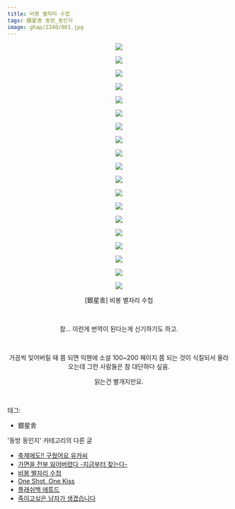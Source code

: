 ```yaml
---
title: 비봉 별자리 수첩
tags: 銀星舎 동방_동인지
image: ghap/2240/001.jpg
---
```

<div class="article">
<p style="text-align: center; clear: none; float: none;"><img src="{{ site.nasurl }}/ghap/2240/001.jpg"/></p>
<p style="text-align: center; clear: none; float: none;"><img src="{{ site.nasurl }}/ghap/2240/002.jpg"/></p>
<p style="text-align: center; clear: none; float: none;"><img src="{{ site.nasurl }}/ghap/2240/003.jpg"/></p>
<p style="text-align: center; clear: none; float: none;"><img src="{{ site.nasurl }}/ghap/2240/004.jpg"/></p>
<p style="text-align: center; clear: none; float: none;"><img src="{{ site.nasurl }}/ghap/2240/005.jpg"/></p>
<p style="text-align: center; clear: none; float: none;"><img src="{{ site.nasurl }}/ghap/2240/006.jpg"/></p>
<p style="text-align: center; clear: none; float: none;"><img src="{{ site.nasurl }}/ghap/2240/007.jpg"/></p>
<p style="text-align: center; clear: none; float: none;"><img src="{{ site.nasurl }}/ghap/2240/008.jpg"/></p>
<p style="text-align: center; clear: none; float: none;"><img src="{{ site.nasurl }}/ghap/2240/009.jpg"/></p>
<p style="text-align: center; clear: none; float: none;"><img src="{{ site.nasurl }}/ghap/2240/010.jpg"/></p>
<p style="text-align: center; clear: none; float: none;"><img src="{{ site.nasurl }}/ghap/2240/011.jpg"/></p>
<p style="text-align: center; clear: none; float: none;"><img src="{{ site.nasurl }}/ghap/2240/012.jpg"/></p>
<p style="text-align: center; clear: none; float: none;"><img src="{{ site.nasurl }}/ghap/2240/013.jpg"/></p>
<p style="text-align: center; clear: none; float: none;"><img src="{{ site.nasurl }}/ghap/2240/014.jpg"/></p>
<p style="text-align: center; clear: none; float: none;"><img src="{{ site.nasurl }}/ghap/2240/015.jpg"/></p>
<p style="text-align: center; clear: none; float: none;"><img src="{{ site.nasurl }}/ghap/2240/016.jpg"/></p>
<p style="text-align: center; clear: none; float: none;"><img src="{{ site.nasurl }}/ghap/2240/017.jpg"/></p>
<p style="text-align: center; clear: none; float: none;"><img src="{{ site.nasurl }}/ghap/2240/018.jpg"/></p>
<p style="text-align: center; clear: none; float: none;"><img src="{{ site.nasurl }}/ghap/2240/019.jpg"/></p>
<p style="text-align: center; clear: none; float: none;">[銀星舎] 비봉 별자리 수첩</p>
<p style="text-align: center; clear: none; float: none;"><br/></p>
<p style="text-align: center; clear: none; float: none;">참... 이런게 번역이 된다는게 신기하기도 하고.</p>
<p style="text-align: center; clear: none; float: none;"><br/></p>
<p style="text-align: center; clear: none; float: none;">가끔씩 잊어버릴 때 쯤 되면 익헨에 소설 100~200 페이지 쯤 되는 것이 식질되서 올라오는데 그런 사람들은 참 대단하다 싶음.</p>
<p style="text-align: center; clear: none; float: none;">읽는건 별개지만요.</p>
<p><br/></p>
</div><div class="tagTrail">
<p>태그: </p>
<ul>
<li>銀星舎</li>
</ul>
</div><div class="another">
<p>'동방 동인지' 카테고리의 다른 글</p>
<ul>
<li><a href="/2016-09-20-ghap_2242">축제에도!! 구웠어요 유카씨</a></li>
<li><a href="/2016-09-20-ghap_2241">가면을 전부 잃어버렸다 -지금부터 찾는다-</a></li>
<li><a href="/2016-09-20-ghap_2240">비봉 별자리 수첩</a></li>
<li><a href="/2016-09-20-ghap_2239">One Shot, One Kiss</a></li>
<li><a href="/2016-09-20-ghap_2238">플래쉬백 에튜드</a></li>
<li><a href="/2016-09-20-ghap_2236">죽이고싶은 남자가 생겼습니다</a></li>
</ul>
</div><div class="cb_module cb_fluid">
<div class="cb_wrt cb_profile">
</div><!-- commentList close -->
</div>